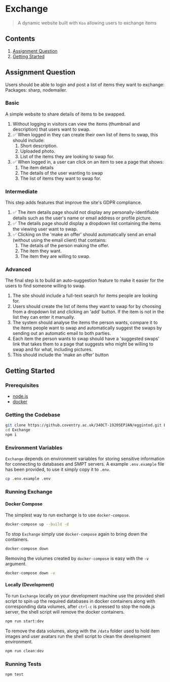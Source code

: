 # Exchange

> A dynamic website built with `Koa` allowing users to exchange items

## Contents

1. [Assignment Question](#Assignment-Question)
1. [Getting Started](#Getting-Started)

## Assignment Question

Users should be able to login and post a list of items they want to exchange:
Packages: sharp, nodemailer.

### Basic

A simple website to share details of items to be swapped.

1. Without logging in visitors can view the items (thumbnail and description) that users want to swap.
2. ✅ When logged in they can create their own list of items to swap, this should include:
    1. Short description.
    2. Uploaded photo.
    3. List of the items they are looking to swap for.
3. ✅ When logged in, a user can click on an item to see a page that shows:
    1. The item details
    2. The details of the user wanting to swap
    3. The list of items they want to swap for.

### Intermediate

This step adds features that improve the site's GDPR compliance.

1. ✅ The item details page should not display any personally-identifiable details such as the user's name or email address or profile picture.
2. ✅ The details page should display a dropdown list containing the items the viewing user want to swap.
3. ✅ Clicking on the 'make an offer' should automatically send an email (without using the email client) that contains:
    1. The details of the person making the offer.
    2. The item they want.
    3. The item they are willing to swap.

### Advanced

The final step is to build an auto-suggestion feature to make it easier for the users to find someone willing to swap.

1. The site should include a full-text search for items people are looking for.
2. Users should create the list of items they want to swap for by choosing from a dropdown list and clicking an 'add' button. If the item is not in the list they can enter it manually.
3. The system should analyse the items the person wants, compare it to the items people want to swap and automatically suggest the swaps by sending out an automatic email to both parties.
4. Each item the person wants to swap should have a 'suggested swaps' link that takes them to a page that suggests who might be willing to swap and for what, including pictures.
5. This should include the 'make an offer' button

## Getting Started

### Prerequisites

- [node.js](https://nodejs.org/)
- [docker](https://www.docker.com/)

### Getting the Codebase

``` bash
git clone https://github.coventry.ac.uk/340CT-1920SEPJAN/eggintod.git Exchange
cd Exchange
npm i
```

### Environment Variables

`Exchange` depends on environment variables for storing sensitive information for connecting to databases and SMPT servers. A example `.env.example` file has been provided, to use it simply copy it to `.env`.

``` bash
cp .env.example .env
```

### Running Exchange

#### Docker Compose

The simplest way to run exchange is to use `docker-compose`.

``` bash
docker-compose up --build -d
```

To stop `Exchange` simply use `docker-compose` again to bring down the containers.

``` bash
docker-compose down
```

Removing the volumes created by `docker-compose` is easy with the `-v` argument.

``` bash
docker-compose down -v
```

#### Locally (Development)

To run `Exchange` locally on your development machine use the provided shell script to spin up the required databases in docker containers along with corresponding data volumes, after `ctrl-c` is pressed to stop the node.js server, the shell script will remove the docker containers.

``` bash
npm run start:dev
```

To remove the data volumes, along with the `/data` folder used to hold item images and user avatars run the shell script to clean the development environment.

``` bash
npm run clean:dev
```

### Running Tests

``` bash
npm test
```
